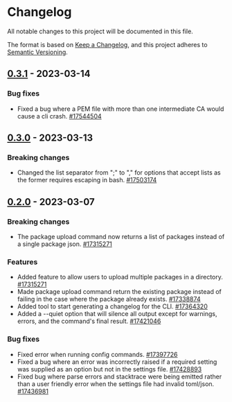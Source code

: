 # Changelog

All notable changes to this project will be documented in this file.

The format is based on [Keep a Changelog](https://keepachangelog.com/en/1.0.0/), and this project adheres to [Semantic Versioning](https://semver.org/spec/v2.0.0.html).

<!-- towncrier release notes start -->

## [0.3.1](https://msazure.visualstudio.com/One/_git/Compute-PMC?version=GTcli-0.3.1) - 2023-03-14


### Bug fixes

- Fixed a bug where a PEM file with more than one intermediate CA would cause a cli crash. [#17544504](https://msazure.visualstudio.com/One/_workitems/edit/17544504)


## [0.3.0](https://msazure.visualstudio.com/One/_git/Compute-PMC?version=GTcli-0.3.0) - 2023-03-13


### Breaking changes

- Changed the list separator from ";" to "," for options that accept lists as the former requires
  escaping in bash. [#17503174](https://msazure.visualstudio.com/One/_workitems/edit/17503174)


## [0.2.0](https://msazure.visualstudio.com/One/_git/Compute-PMC?version=GTcli-0.2.0) - 2023-03-07


### Breaking changes

- The package upload command now returns a list of packages instead of a single package json. [#17315271](https://msazure.visualstudio.com/One/_workitems/edit/17315271)


### Features

- Added feature to allow users to upload multiple packages in a directory. [#17315271](https://msazure.visualstudio.com/One/_workitems/edit/17315271)
- Made package upload command return the existing package instead of failing in the case where the
  package already exists. [#17338874](https://msazure.visualstudio.com/One/_workitems/edit/17338874)
- Added tool to start generating a changelog for the CLI. [#17364320](https://msazure.visualstudio.com/One/_workitems/edit/17364320)
- Added a --quiet option that will silence all output except for warnings, errors, and the command's final result. [#17421046](https://msazure.visualstudio.com/One/_workitems/edit/17421046)


### Bug fixes

- Fixed error when running config commands. [#17397726](https://msazure.visualstudio.com/One/_workitems/edit/17397726)
- Fixed a bug where an error was incorrectly raised if a required setting was supplied as an option
  but not in the settings file. [#17428893](https://msazure.visualstudio.com/One/_workitems/edit/17428893)
- Fixed bug where parse errors and stacktrace were being emitted rather than a user friendly error
  when the settings file had invalid toml/json. [#17436981](https://msazure.visualstudio.com/One/_workitems/edit/17436981)
